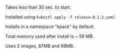 
Takes less than 30 sec. to start.

Installed using `kubectl apply -f release-0.1.2.yaml`


Installs in a namespace "kpack" by default.


Total memory used after install is ~ 58 MB.

Uses 2 images, 87MB and 98MB.

